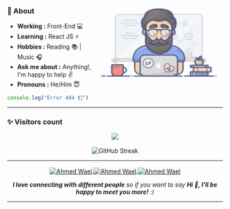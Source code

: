 <img align="right" height="200" width="300" src="dev.gif">

### 🤔 About
-  **Working :** Front-End :computer: 
-  **Learning :** React JS :zap:	
-  **Hobbies :** Reading :books: | Music :headphones:
-  **Ask me about :** Anything!, I'm happy to help :v:
-  **Pronouns :** He/Him :innocent:
 
```JavaScript
console.log("Error 404 ❗🥹")
```
-----------------------------------------------------------------------------------------------------------------------------------------------------------------------
### ✨ Visitors count

<p align="center">
  <img height="68em" src="https://profile-counter.glitch.me/{Ahmed-Wael29}/count.svg" />
</p>

 <p align="center">
  <img src="https://streak-stats.demolab.com?user=Ahmed-Wael29&theme=onedark-duo&border_radius=5&date_format=j%20M%5B%20Y%5D&card_width=500" alt="GitHub Streak" />
</p>  
  
-----------------------------------------------------------------------------------------------------------------------------------------------------------------------

<p align="center">
<a href="https://twitter.com/A7madwael29" target="blank">
  <img align="center" src="https://raw.githubusercontent.com/rahuldkjain/github-profile-readme-generator/master/src/images/icons/Social/twitter.svg" alt="Ahmed Wael" height="35" width="35" />
</a>
  
<a href="https://www.linkedin.com/in/ahmed-wael-91929b224/" target="blank">
  <img align="center" src="https://raw.githubusercontent.com/rahuldkjain/github-profile-readme-generator/master/src/images/icons/Social/linked-in-alt.svg" alt="Ahmed Wael" height="35" width="35" />
</a>
<a href="https://web.facebook.com/profile.php?id=100006697871359" target="blank">
  <img align="center" src="https://raw.githubusercontent.com/rahuldkjain/github-profile-readme-generator/master/src/images/icons/Social/facebook.svg" alt="Ahmed Wael" height="35" width="35" />
</a>
</p>

<p align="center"><em><b>I love connecting with different people</b> so if you want to say <b>Hi 👋, I'll be happy to meet you more!</b> :)</em></p>

-----------------------------------------------------------------------------------------------------------------------------------------------------------------------
